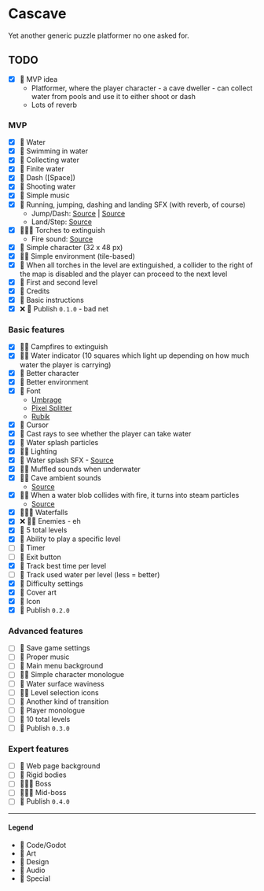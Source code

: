 # Cascave

Yet another generic puzzle platformer no one asked for.

## TODO

- [x] 💚 MVP idea
    - Platformer, where the player character - a cave dweller - can collect water from pools and use it to either shoot
      or dash
    - Lots of reverb

### MVP

- [x] 💙 Water
- [x] 💙 Swimming in water
- [x] 💙 Collecting water
- [x] 💙 Finite water
- [x] 💙 Dash ([Space])
- [x] 💙 Shooting water
- [x] 💛 Simple music
- [x] 💛 Running, jumping, dashing and landing SFX (with reverb, of course)
    - Jump/Dash: [Source](https://www.zapsplat.com/music/male-breathing-fast-panting-panicking-1/)
      | [Source](https://www.zapsplat.com/music/breath-human-scared-fear-018/)
    - Land/Step: [Source](https://www.zapsplat.com/music/a-pair-of-soccer-boots-set-down-on-stones-1/)
- [x] 💙💜💛 Torches to extinguish
    - Fire sound: [Source](https://www.zapsplat.com/music/campfire-flames-burn-and-sizzle-in-wind/)
- [x] 💜 Simple character (32 x 48 px)
- [x] 💙💜 Simple environment (tile-based)
- [x] 💙 When all torches in the level are extinguished, a collider to the right of the map is disabled and the player
  can proceed to the next level
- [x] 💚 First and second level
- [x] 💚 Credits
- [x] 💙 Basic instructions
- [x] ❌ 💟 Publish `0.1.0` - bad net

### Basic features

- [x] 💙💜 Campfires to extinguish
- [x] 💙💜 Water indicator (10 squares which light up depending on how much water the player is carrying)
- [x] 💜 Better character
- [x] 💜 Better environment
- [x] 💜 Font
    - [Umbrage](http://www.vicfieger.com/~font/decay.html)
    - [Pixel Splitter](https://www.1001freefonts.com/pixel-splitter.font)
    - [Rubik](https://www.1001freefonts.com/rubik.font)
- [x] 💜 Cursor
- [x] 💙 Cast rays to see whether the player can take water
- [x] 💙 Water splash particles
- [x] 💙💜 Lighting
- [x] 💛 Water splash SFX - [Source](https://www.zapsplat.com/music/2-foot-deep-water-in-bath-splashes-movements/)
- [x] 💙💛 Muffled sounds when underwater
- [x] 💙💛 Cave ambient sounds
    - [Source](https://www.zapsplat.com/music/cave-ambience-small-chamber-water-flow-and-drip-wind-howling-through-tunnel-system/)
- [x] 💙💛 When a water blob collides with fire, it turns into steam particles
  - [Source](https://www.zapsplat.com/music/pan-of-boiling-water-boil-over-spill-onto-hot-hob-and-sizzle-1/)
- [x] 💙💜💛 Waterfalls
- [x] ❌ 💙💜 Enemies - eh
- [x] 💚 5 total levels
- [x] 💙 Ability to play a specific level
- [ ] 💙 Timer
- [ ] 💙 Exit button
- [x] 💙 Track best time per level
- [ ] 💙 Track used water per level (less = better)
- [x] 💙 Difficulty settings
- [x] 💜 Cover art
- [x] 💜 Icon
- [x] 💟 Publish `0.2.0`

### Advanced features

- [ ] 💙 Save game settings
- [ ] 💛 Proper music
- [ ] 💜 Main menu background
- [ ] 💙💜 Simple character monologue
- [ ] 💙 Water surface waviness
- [ ] 💙💜 Level selection icons
- [ ] 💙 Another kind of transition
- [ ] 💙 Player monologue
- [ ] 💚 10 total levels
- [ ] 💟 Publish `0.3.0`

### Expert features

- [ ] 💜 Web page background
- [ ] 💙 Rigid bodies
- [ ] 💙💜💚 Boss
- [ ] 💙💜💚 Mid-boss
- [ ] 💟 Publish `0.4.0`

---

#### Legend

- 💙 Code/Godot
- 💜 Art
- 💚 Design
- 💛 Audio
- 💟 Special
